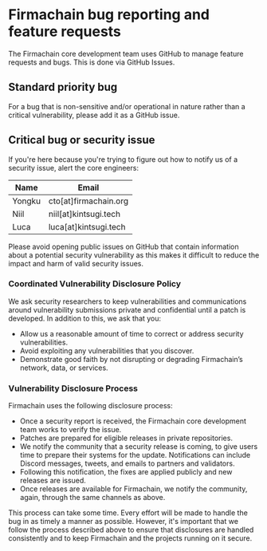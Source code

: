 # Firmachain bug reporting and feature requests

The Firmachain core development team uses GitHub to manage feature requests and bugs. This is done via GitHub Issues.

## Standard priority bug

For a bug that is non-sensitive and/or operational in nature rather than a critical vulnerability, please add it as a GitHub issue.

## Critical bug or security issue

If you're here because you're trying to figure out how to notify us of a security issue, alert the core engineers:

| Name   | Email  |
|--------|--------|
| Yongku | cto[at]firmachain.org  |
| Niil   | niil[at]kintsugi.tech  |
| Luca   | luca[at]kintsugi.tech  |

Please avoid opening public issues on GitHub that contain information about a potential security vulnerability as this makes it difficult to reduce the impact and harm of valid security issues.

### Coordinated Vulnerability Disclosure Policy

We ask security researchers to keep vulnerabilities and communications around vulnerability submissions private and confidential until a patch is developed. In addition to this, we ask that you:

- Allow us a reasonable amount of time to correct or address security vulnerabilities.
- Avoid exploiting any vulnerabilities that you discover.
- Demonstrate good faith by not disrupting or degrading Firmachain’s network, data, or services.

### Vulnerability Disclosure Process

Firmachain uses the following disclosure process:

- Once a security report is received, the Firmachain core development team works to verify the issue.
- Patches are prepared for eligible releases in private repositories.
- We notify the community that a security release is coming, to give users time to prepare their systems for the update. Notifications can include Discord messages, tweets, and emails to partners and validators.
- Following this notification, the fixes are applied publicly and new releases are issued.
- Once releases are available for Firmachain, we notify the community, again, through the same channels as above.

This process can take some time. Every effort will be made to handle the bug in as timely a manner as possible. However, it's important that we follow the process described above to ensure that disclosures are handled consistently and to keep Firmachain and the projects running on it secure.